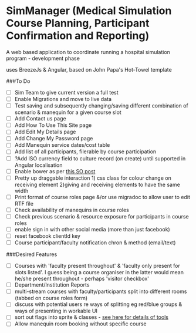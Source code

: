 # SimManager (Medical Simulation Course Planning, Participant Confirmation and Reporting)
A web based application to coordinate running a hospital simulation program - development phase

uses BreezeJs & Angular, based on John Papa's Hot-Towel template

###To Do
- [ ] Sim Team to give current version a full test
- [ ] Enable Migrations and move to live data
- [ ] Test saving and subsequently changing/saving different combination of scenario & manequin for a given course slot
- [ ] Add Contact us page
- [ ] Add How To Use This Site page
- [ ] Add Edit My Details page
- [ ] Add Change My Password page
- [ ] Add Manequin service dates/cost table
- [ ] Add list of all participants, filerable by course participation
- [ ] ?Add ISO currency field to culture record (on create) until supported in Angular localisation
- [ ] Enable bower as per [this SO post](http://stackoverflow.com/questions/31872622/using-grunt-bower-gulp-npm-with-visual-studio-2015-for-a-asp-net-4-5-project)
- [ ] Pretty up draggable interaction 1) css class for colour change on receiving element 2)giving and receiving elements to have the same width
- [ ] Print format of course roles page &/or use migradoc to allow user to edit RTF file
- [ ] Check availability of manequins in course roles
- [ ] Check previous scenario & resource exposure for participants in course roles
- [ ] enable sign in with other social media (more than just facebook)
- [ ] reset facebook clientId key
- [ ] Course participant/faculty notification chron & method (email/text)

###Desired Features
- [ ] Courses with 'faculty present throughout' & 'faculty only present for slots listed'. I guess being a course organiser in the latter would mean he/she present throughout - perhaps 'visitor checkbox'
- [ ] Department/Institution Reports
- [ ] multi-stream courses with faculty/participants split into different rooms (tabbed on course roles form)
- [ ] discuss with potential users re ways of splitting eg red/blue groups & ways of presenting in workable UI
- [ ] sort out flags into sprite & classes - [see here for details of tools](https://css-tricks.com/css-sprites/)
- [ ] Allow manequin room booking without specific course
